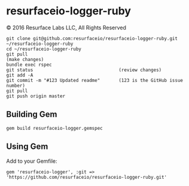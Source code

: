 # resurfaceio-logger-ruby
&copy; 2016 Resurface Labs LLC, All Rights Reserved

    git clone git@github.com:resurfaceio/resurfaceio-logger-ruby.git ~/resurfaceio-logger-ruby
    cd ~/resurfaceio-logger-ruby
    git pull
    (make changes)
    bundle exec rspec
    git status                                (review changes)
    git add -A
    git commit -m "#123 Updated readme"       (123 is the GitHub issue number)
    git pull
    git push origin master

## Building Gem

    gem build resurfaceio-logger.gemspec

## Using Gem

Add to your Gemfile:

    gem 'resurfaceio-logger', :git => 'https://github.com/resurfaceio/resurfaceio-logger-ruby.git'
